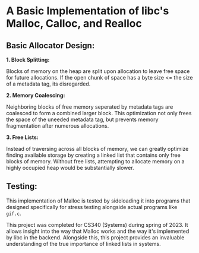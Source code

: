# A Basic Implementation of libc's Malloc, Calloc, and Realloc

## Basic Allocator Design:

**1. Block Splitting:**

Blocks of memory on the heap are split upon allocation to leave free space for future allocations. If the open chunk of space has a byte size <= the size of a metadata tag, its disregarded.

**2. Memory Coalescing:**

Neighboring blocks of free memory seperated by metadata tags are coalesced to form a combined larger block. This optimization not only frees the space of the uneeded metadata tag, but prevents memory fragmentation after numerous allocations.

**3. Free Lists:**

Instead of traversing across all blocks of memory, we can greatly optimize finding available storage by creating a linked list that contains only free blocks of memory. Without free lists, attempting to allocate memory on a highly occupied heap would be substantially slower.
## Testing:

This implementation of Malloc is tested by sideloading it into programs that designed specifically for stress testing alongside actual programs like ``gif.c``.

This project was completed for CS340 (Systems) during spring of 2023. It allows insight into the way that Malloc works and the way it's implemented by libc in the backend. Alongside this, this project provides an invaluable understanding of the true importance of linked lists in systems. 



